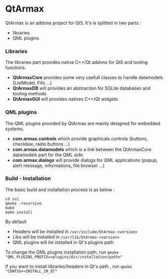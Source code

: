 QtArmax
=======
QtArmax is an addons project for Qt5.
It's is splitted in two parts :
* libraries
* QML plugins

### Libraries
The libraries part provides native C++/Qt addons for Qt5 and tooling functions.
* **QtArmaxCore** provides some very usefull classes to handle datamodels (ListModel, Fifo ...)
* **QtArmaxDB** will provides an abstraction for SQLite databases and tooling methods
* **QtArmaxGUI** will provides natives C++/Qt widgets

### QML plugins
The QML plugins provided by QtArmax are mainly designed for embedded systems.

* **com.armax.controls** which provide graphicals controls (buttons, checkbox, radio buttons ...)
* **com.armax.datamodels** which is a _link_ between the QtArmaxCore datamodels part for the QML side.
* **com.armax.dialogs** will provide dialogs for QML applications (popup, alert message, informations, file browser ...)

### Build - Installation
The basic build and installation process is as below :
```
cd src
qmake -recursive
make
make install
```
By default 
* Headers will be installed in `/usr/include/QtArmax-<version>`
* Libs will be installed in `/usr/lib/QtArmax-<version>`
* QML plugins will be installed in Qt's plugins path

To change the QML plugins installation path, run `qmake "QML_PLUGINS_PREFIX=<plugins/dir/installation/path>"`

If you want to install libraries/headers in Qt's path , run `qmake "CONFIG+=INSTALL_IN_QT"`
